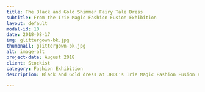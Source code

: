 ```yaml
---
title: The Black and Gold Shimmer Fairy Tale Dress
subtitle: From the Irie Magic Fashion Fusion Exhibition
layout: default
modal-id: 10
date: 2018-08-17
img: glittergown-bk.jpg
thumbnail: glittergown-bk.jpg
alt: image-alt
project-date: August 2018
client: Stockist
category: Fashion Exhibition
description: Black and Gold dress at JBDC's Irie Magic Fashion Fusion Exhibition held at the Jamaica Pegasus

---
```

 
